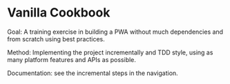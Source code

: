 # Vanilla Cookbook

Goal: A training exercise in building a PWA without much dependencies and from scratch using best practices.

Method: Implementing the project incrementally and TDD style, using as many platform features and APIs as possible.

Documentation: see the incremental steps in the navigation.
